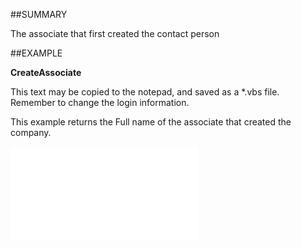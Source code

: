 

##SUMMARY

The associate that first created the contact person


##EXAMPLE

**CreateAssociate**




This text may be copied to the notepad, and saved as a *.vbs file. Remember to change the login information.
 
This example returns the Full name of the associate that created the company. 


![](../../Examples/vbs/SOPerson.CreatedAssociate.vbs.txt)





